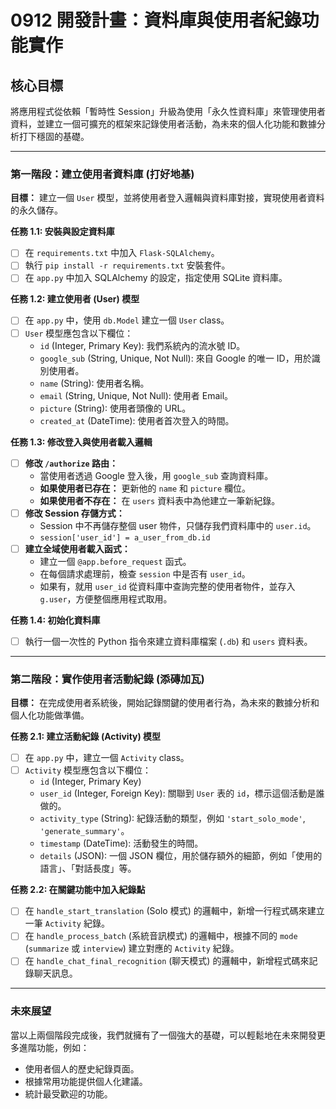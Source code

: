 # 0912 開發計畫：資料庫與使用者紀錄功能實作

## 核心目標

將應用程式從依賴「暫時性 Session」升級為使用「永久性資料庫」來管理使用者資料，並建立一個可擴充的框架來記錄使用者活動，為未來的個人化功能和數據分析打下穩固的基礎。

---

### 第一階段：建立使用者資料庫 (打好地基)

**目標：** 建立一個 `User` 模型，並將使用者登入邏輯與資料庫對接，實現使用者資料的永久儲存。

**任務 1.1: 安裝與設定資料庫**
- [ ] 在 `requirements.txt` 中加入 `Flask-SQLAlchemy`。
- [ ] 執行 `pip install -r requirements.txt` 安裝套件。
- [ ] 在 `app.py` 中加入 SQLAlchemy 的設定，指定使用 SQLite 資料庫。

**任務 1.2: 建立使用者 (User) 模型**
- [ ] 在 `app.py` 中，使用 `db.Model` 建立一個 `User` class。
- [ ] `User` 模型應包含以下欄位：
    - `id` (Integer, Primary Key): 我們系統內的流水號 ID。
    - `google_sub` (String, Unique, Not Null): 來自 Google 的唯一 ID，用於識別使用者。
    - `name` (String): 使用者名稱。
    - `email` (String, Unique, Not Null): 使用者 Email。
    - `picture` (String): 使用者頭像的 URL。
    - `created_at` (DateTime): 使用者首次登入的時間。

**任務 1.3: 修改登入與使用者載入邏輯**
- [ ] **修改 `/authorize` 路由：**
    - 當使用者透過 Google 登入後，用 `google_sub` 查詢資料庫。
    - **如果使用者已存在：** 更新他的 `name` 和 `picture` 欄位。
    - **如果使用者不存在：** 在 `users` 資料表中為他建立一筆新紀錄。
- [ ] **修改 Session 存儲方式：**
    - Session 中不再儲存整個 user 物件，只儲存我們資料庫中的 `user.id`。
    - `session['user_id'] = a_user_from_db.id`
- [ ] **建立全域使用者載入函式：**
    - 建立一個 `@app.before_request` 函式。
    - 在每個請求處理前，檢查 `session` 中是否有 `user_id`。
    - 如果有，就用 `user_id` 從資料庫中查詢完整的使用者物件，並存入 `g.user`，方便整個應用程式取用。

**任務 1.4: 初始化資料庫**
- [ ] 執行一個一次性的 Python 指令來建立資料庫檔案 (`.db`) 和 `users` 資料表。

---

### 第二階段：實作使用者活動紀錄 (添磚加瓦)

**目標：** 在完成使用者系統後，開始記錄關鍵的使用者行為，為未來的數據分析和個人化功能做準備。

**任務 2.1: 建立活動紀錄 (Activity) 模型**
- [ ] 在 `app.py` 中，建立一個 `Activity` class。
- [ ] `Activity` 模型應包含以下欄位：
    - `id` (Integer, Primary Key)
    - `user_id` (Integer, Foreign Key): 關聯到 `User` 表的 `id`，標示這個活動是誰做的。
    - `activity_type` (String): 紀錄活動的類型，例如 `'start_solo_mode'`, `'generate_summary'`。
    - `timestamp` (DateTime): 活動發生的時間。
    - `details` (JSON): 一個 JSON 欄位，用於儲存額外的細節，例如「使用的語言」、「對話長度」等。

**任務 2.2: 在關鍵功能中加入紀錄點**
- [ ] 在 `handle_start_translation` (Solo 模式) 的邏輯中，新增一行程式碼來建立一筆 `Activity` 紀錄。
- [ ] 在 `handle_process_batch` (系統音訊模式) 的邏輯中，根據不同的 `mode` (`summarize` 或 `interview`) 建立對應的 `Activity` 紀錄。
- [ ] 在 `handle_chat_final_recognition` (聊天模式) 的邏輯中，新增程式碼來記錄聊天訊息。

---

### 未來展望

當以上兩個階段完成後，我們就擁有了一個強大的基礎，可以輕鬆地在未來開發更多進階功能，例如：

- 使用者個人的歷史紀錄頁面。
- 根據常用功能提供個人化建議。
- 統計最受歡迎的功能。
